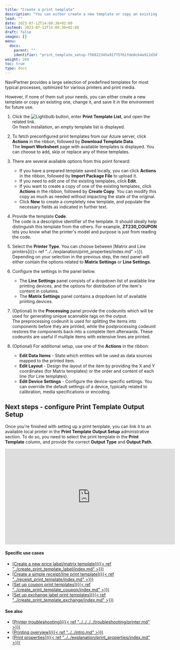 ```yaml
---
title: "Create a print template"
description: "You can either create a new template or copy an existing one, change it, and save it in the environment for future use."
lead: ""
date: 2023-07-12T14:08:30+02:00
lastmod: 2023-07-12T14:08:30+02:00
draft: false
images: []
menu:
  docs:
    parent: ""
    identifier: "print_template_setup-756822345a91f75f61fde8cb4a911d3d"
weight: 260
toc: true
type: docs
---
```


NaviPartner provides a large selection of predefined templates for most typical processes, optimized for various printers and print media. 

However, if none of them suit your needs, you can either create a new template or copy an existing one, change it, and save it in the environment for future use. 

1. Click the ![Lightbulb](Lightbulb_icon.PNG) button, enter **Print Template List**, and open the related link.    
   On fresh installation, an empty template list is displayed.
2. To fetch preconfigured print templates from our Azure server, click **Actions** in the ribbon, followed by **Download Template Data**.     
   The **Import Worksheet** page with available templates is displayed. You can choose to add, skip or replace any of these templates.
3. There are several available options from this point forward:   
   - If you have a prepared template saved locally, you can click **Actions** in the ribbon, followed by **Import Package File** to upload it.
   - If you need to edit one of the existing templates, click **Edit**.
   - If you want to create a copy of one of the existing templates, click **Actions** in the ribbon, followed by **Create Copy**. You can modify this copy as much as needed without impacting the state of the original.
   - Click **New** to create a completely new template, and populate the necessary fields as indicated in further text. 

4. Provide the template **Code**.       
   The code is a descriptive identifier of the template. It should ideally help distinguish this template from the others. For example, **ZT230_COUPON** lets you know what the printer's model and purpose is just from reading the code.
5. Select the **Printer Type**. You can choose between [Matrix and Line printers]({{< ref "../../explanation/print_properties/index.md" >}}).      
   Depending on your selection in the previous step, the next panel will either contain the options related to **Matrix Settings** or **Line Settings**.
6. Configure the settings in the panel below.     
   - The **Line Settings** panel consists of a dropdown list of available line printing devices, and the options for distribution of the item's content in columns. 
   - The **Matrix Settings** panel contains a dropdown list of available printing devices.  
7. (Optional) In the **Processing** panel provide the codeunits which will be used for generating unique scannable tags on the output.    
   The preprocessing codeunit is used for splitting the items into components before they are printed, while the postprocessing codeunit restores the components back into a complete item afterwards. These codeunits are useful if multiple items with extensive lines are printed. 
8. (Optional) For additional setup, use one of the **Actions** in the ribbon:   
   - **Edit Data Items** - State which entities will be used as data sources mapped to the printed item. 
   - **Edit Layout** - Design the layout of the item by providing the X and Y coordinates (for Matrix templates) or the order and content of each line (for Line templates).  
   - **Edit Device Settings** - Configure the device-specific settings. You can override the default settings of a device, typically related to calibration, media specifications or encoding.

## Next steps - configure Print Template Output Setup

Once you're finished with setting up a print template, you can link it to an available local printer in the **Print Template Output Setup** administrative section. To do so, you need to select the print template in the **Print Template** column, and provide the correct **Output Type** and **Output Path**.

<iframe width="560" height="315" src="https://www.youtube.com/embed/VKI0MNWorPA" title="YouTube video player" frameborder="0" allow="accelerometer; autoplay; clipboard-write; encrypted-media; gyroscope; picture-in-picture; web-share" allowfullscreen></iframe>

#### Specific use cases

- [<ins>Create a new price label/matrix template<ins>]({{< ref "../create_print_template_label/index.md" >}})
- [<ins>Create a simple receipt/line print template<ins>]({{< ref "../receipt_print_template/index.md" >}})
- [<ins>Set up coupon print templates<ins>]({{< ref "../create_print_template_coupon/index.md" >}})
- [<ins>Set up exchange label print templates<ins>]({{< ref "../create_print_template_exchange/index.md" >}})

#### See also 

- [<ins>Printer troubleshooting<ins>]({{< ref "../../../../troubleshooting/printer.md" >}})
- [<ins>Printing overview<ins>]({{< ref "../../intro.md" >}})
- [<ins>Print properties<ins>]({{< ref "../../explanation/print_properties/index.md" >}})